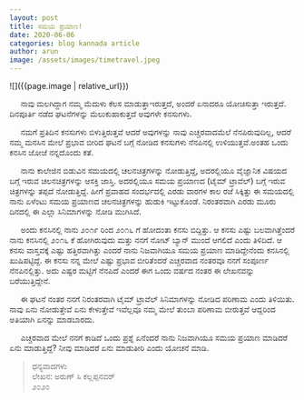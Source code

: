 ```yaml
---
layout: post
title: ಸಮಯ ಪ್ರಯಾಣ!
date: 2020-06-06
categories: blog kannada article
author: arun
image: /assets/images/timetravel.jpeg
---
```

![]({{page.image | relative_url}})


&nbsp;&nbsp;&nbsp;&nbsp; ನಾವು ಮಲಗಿದ್ದಾಗ ನಮ್ಮ ಮೆದುಳು ಕೆಲಸ ಮಾಡುತ್ತಾಇರುತ್ತದೆ, ಅಂದರೆ ಏನಾದರೂ ಯೋಚಿಸುತ್ತಾ ಇರುತ್ತದೆ. ದಿನಪೂರ್ತಿ ನಡೆದ ಘಟನೆಗಳನ್ನು ಮೆಲುಕುಹಾಕುತ್ತದೆ ಅವುಗಳೇ ಕನಸುಗಳು.<br>

&nbsp;&nbsp;&nbsp;&nbsp; ನಮಗೆ ಪ್ರತಿದಿನ ಕನಸುಗಳು ಬಿಳುತ್ತಿರುತ್ತವೆ ಆದರೆ ಅವುಗಳನ್ನು ನಾವು ಎಚ್ಚರವಾದಮೆಲೆ ನೆನಪಿರುವುದಿಲ್ಲ, ಆದರೆ ನಮ್ಮ ಮನಸಿನ ಮೇಲೆ ಪ್ರಭಾವ ಬೀರಿದ ಘಟನೆ ಬಗ್ಗೆ ನೋಡಿದ ಕನಸುಗಳು ನೆನಪಿನಲ್ಲಿ ಉಳಿಯುತ್ತವೆ.ಅಂತಹ ಒಂದು ಕನಸಿನ ಜೋಜೆ ನನ್ನದೊಂದು ಕತೆ.<br>

&nbsp;&nbsp;&nbsp;&nbsp; ನಾನು ಕಾಲೇಜಿನ ಬಿಡುವಿನ ಸಮಯದಲ್ಲಿ ಚಲನಚಿತ್ರಗಳನ್ನು ನೋಡುತ್ತಿದ್ದೆ, ಅದರಲ್ಲಿಯೂ ವೈಜ್ಞಾನಿಕ ವಿಷಯದ ಬಗ್ಗೆ ಇರುವ ಚಲನಚಿತ್ರಗಳನ್ನು ಆಸಕ್ತಿ ಜಾಸ್ತಿ. ಅದರಲ್ಲಿಯೂ ಸಮಯ ಪ್ರಯಾಣದ (ಟೈಮ್ ಟ್ರಾವೆಲ್) ಬಗ್ಗೆ ಇರುವ ಚಿತ್ರಗಳನ್ನು ತಪ್ಪದೆ ನೋಡುತ್ತಿದ್ದೆ. ಹೀಗೆ ಪ್ರವಾಹದ ಸಂದರ್ಭದಲ್ಲಿ ಎರಡು ವಾರಗಳ ಕಾಲ ರಜೆ ಸಿಕ್ಕಿತ್ತು ಈ ಸಮಯದಲ್ಲಿ ನಾನು ಏಳೆಂಟು ಸಮಯ ಪ್ರಯಾಣದ ಚಲನಚಿತ್ರಗಳನ್ನು ಹುಡುಕಿ ಇಟ್ಟುಕೊಂಡೆ. ನಿರಂತರವಾಗಿ ಎರಡು ಮೂರು ದಿನದಲ್ಲಿ ಈ ಎಲ್ಲಾ ಸಿನಿಮಾಗಳನ್ನು ನೋಡಿ ಮುಗಿಸಿದೆ.<br>

&nbsp;&nbsp;&nbsp;&nbsp; ಅಂದು ಕನಸಿನಲ್ಲಿ ನಾನು ೨೦೧೯  ರಿಂದ ೨೦೧೬ ಗೆ ಹೋದಂತಾ ಕನಸು ಬಿದ್ದಿತ್ತು. ಆ ಕನಸು ಎಷ್ಟು ಬಲವಾಗಿತ್ತೆಂದರೆ ನಾನು ಕನಸಿನಲ್ಲಿ ೨೦೧೬ ಕೆ ಹೋಗಿರುವುದು ಮತ್ತು ನನಗೆ ನೋಟ್ ಬ್ಯಾನ್ ಮುಂದೆ ಆಗಲಿದೆ ಎಂದು ತಿಳಿದಿದೆ. ಆ ಕನಸು ವಾಸ್ತವಕ್ಕೆ ಎಷ್ಟು ಹತ್ತಿರವಾಗಿತ್ತು ಎಂದರೆ ನಾನು ನಿಜವಾಗಿಯೂ ಸಮಯ ಪ್ರಯಾಣ ಮಾಡಿದ್ದೇನೆಂದು ಕನಸಿನಲ್ಲಿ ಖುಷಿಪಟ್ಟಿದ್ದೆ. ಈ ಕನಸು ನನ್ನ ಮೇಲೆ ಎಷ್ಟು ಪ್ರಭಾವ ಬೀರಿತೆಂದರೆ ಎಚ್ಚರವಾದ ನಂತರವೂ ನನಗೆ ಸಂಪೂರ್ಣ ನೆನಪಿನಲ್ಲಿತ್ತು. ಅದು ಎಷ್ಟರ ಮಟ್ಟಿಗೆ ನೆನಪಿದೆ ಎಂದರೆ ಈಗ ಒಂದು ವರ್ಷದ ನಂತರ ಈ ಲೇಖನವನ್ನು ಬರೆಯುತ್ತಿದ್ದೇನೆ.<br>

&nbsp;&nbsp;&nbsp;&nbsp; ಈ ಘಟನೆ ನಂತರ ನನಗೆ ನಿರಂತರವಾಗಿ ಟೈಮ್ ಟ್ರಾವೆಲ್ ಸಿನಿಮಾಗಳನ್ನು ನೋಡಿದ ಪರಿಣಾಮ ಎಂದು ತಿಳಿಯಿತು. ನಾವು ಏನು ನೋಡುತ್ತೇವೆ ಏನು ಕೇಳುತ್ತೇವೆ ಇವೆಲ್ಲವೂ ನಮ್ಮ ಮೇಲೆ ತುಂಬಾ ಪರಿಣಾಮ ಬೀರುತ್ತವೆ ಆದ್ದರಿಂದ ಅತಿಯಾಗಿ ಏನನ್ನು ಮಾಡಬಾರದು.<br>

&nbsp;&nbsp;&nbsp;&nbsp; ಎಚ್ಚರವಾದ ಮೇಲೆ ನನಗೆ ಕಾಡಿದೆ ಒಂದು ಪ್ರಶ್ನೆ ಏನೆಂದರೆ ನಾನು ನಿಜವಾಗಿಯೂ ಸಮಯ ಪ್ರಯಾಣ ಮಾಡಿದರೆ ಏನು ಮಾಡುತ್ತಿದ್ದೆ? ನೀವು ಮಾಡಿದರೆ ಏನು ಮಾಡುತೀರಿ ಎಂದು ಯೋಚನೆ ಮಾಡಿ.<br>

>ಧನ್ಯವಾದಗಳು<br>
ಲೇಖನ: ಅರುಣ್ ಸಿ ಕಲ್ಲಪ್ಪನವರ್<br>
೨೦೨೦